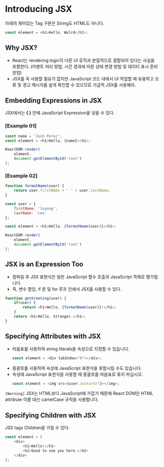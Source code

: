# Introducing JSX
아래의 재미있는 Tag 구문은 String도 HTML도 아니다.
```JavaScript
const element = <h1>Hello, Wolrd</h1>;
```
## Why JSX?
- React는 rendering logic이 다른 UI 로직과 본질적으로 결합되어 있다는 사실을 포함한다. (이벤트 처리 방법, 시간 경과에 따른 상태 변경 방법 및 데이터 표시 준비 방법)
- JSX를 꼭 사용할 필요가 없지만 JavaScript 코드 내에서 UI 작업할 때 유용하고 오류 및 경고 메시지를 쉽게 확인할 수 있으므로 가급적 JSX를 사용해라.


## Embedding Expressions in JSX
JSX에서는 **{ }** 안에 JavaScript Expression을 넣을 수 있다.
### [Example 01]
```JavaScript
const name = 'Josh Perez';
const element = <h1>Hello, {name}</h1>;

ReactDOM.render(
    element,
    document.getElementById('root')
);
```
### [Example 02]
```JavaScript
function formatName(user) {
    return user.firstNAme + ' ' + user.lastName;
}

const user = {
    firstName: 'Juyong',
    lastName: 'Lee'
};

const element = <h1>Hello, {formatName(user)}</h1>;

ReactDOM.render(
    element,
    document.getElementById('root')
);
```

## JSX is an Expression Too
- 컴파일 후 JSX 표현식은 일반 JavaScript 함수 호출과 JavaScript 객체로 평가됩니다.
- 즉, 변수 할당, if 문 및 for 루프 안에서 JSX를 사용할 수 있다.
```JavaScript
function getGreeting(user) {
    if(user) {
        return <h1>Hello, {formatName(user)}!</h1>;
    }
    return <h1>Hello, Stranger.</h1>;
}
```

## Specifying Attributes with JSX
- 따옴표를 사용하여 string literals을 속성으로 지정할 수 있습니다.
    ```JavaScript
    const element = <div tabIndex="0"></div>;
    ```
- 중괄호를 사용하여 속성에 JavaScript 표현식을 포함시킬 수도 있습니다.
- 속성에 JavaScript 표현식을 사용할 때 중괄호를 따옴표로 묶지 마십시오.
    ```JavaScript
    const element = <img src={user.avatarUrl}></img>;
    ```
    
`[Warning]` JSX는 HTML보다 JavaScript에 가깝기 때문에 React DOM은 HTML attribute 이름 대신 camelCase 규칙을 사용합니다.

## Specifying Children with JSX
JSX tags Children을 가질 수 있다.
```JavaScript
const element = (
    <div>
        <h1>Hello!</h1>
        <h2>Good to see you here.</h2> 
    </div>
);
```
